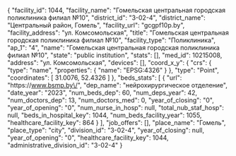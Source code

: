 {
    "facility_id": 1044,
    "facility_name": "Гомельская центральная городская поликлиника филиал №10",
    "district_id": "3-02-4",
    "district_name": "Центральный район, Гомель",
    "facility_url": "gcgpf10p.by",
    "facility_address": "ул. Комсомольская",
    "title": "Гомельская центральная городская поликлиника филиал №10",
    "facility_type": "Поликлиника",
    "ap_1": "4",
    "name": "Гомельская центральная городская поликлиника филиал №10",
    "state": "public institution",
    "stats": [],
    "med_id": 10215008,
    "address": "ул. Комсомольская",
    "devices": [],
    "coord_x_y": {
        "crs": {
            "type": "name",
            "properties": {
                "name": "EPSG:4326"
            }
        },
        "type": "Point",
        "coordinates": [
            31.0076,
            52.4326
        ]
    },
    "beds_stats": [
        {
            "url": "https:\/\/www.bsmp.by\/",
            "dep_name": "нейрохирургическое отделение",
            "date_year": "2023",
            "num_beds_dep": 60,
            "num_deps_year": 42,
            "num_doctors_dep": 13,
            "num_doctors_med": 0,
            "year_of_closing": "0",
            "year_of_opening": "0",
            "num_nurse_in_hosp": null,
            "total_nub_staf_hosp": null,
            "beds_in_hospital_key": 1044,
            "num_beds_facility_year": 1055,
            "healthcare_facility_key": 864
        }
    ],
    "job_offers": [],
    "place_name": "Гомель",
    "place_type": "city",
    "division_id": "3-02-4",
    "year_of_closing": null,
    "year_of_opening": "0",
    "healthcare_facility_key": 1044,
    "administrative_division_id": "3-02-4"
}